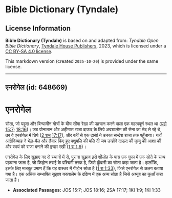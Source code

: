 # Bible Dictionary (Tyndale)

## License Information

**Bible Dictionary (Tyndale)** is based on and adapted from: _Tyndale Open Bible Dictionary_, [Tyndale House Publishers](https://tyndaleopenresources.com/), 2023, which is licensed under a [CC BY-SA 4.0 license](https://creativecommons.org/licenses/by-sa/4.0/legalcode.en).

This markdown version (created `2025-10-20`) is provided under the same license.



--------------------------------

## एनरोगेल (id: 648669)

एनरोगेल
=======

सोता, जो यहूदा और बिन्यामीन गोत्रों के बीच सीमा रेखा की पहचान करने वाला एक महत्वपूर्ण स्थल था ([यहो 15:7](https://ref.ly/Josh15:7); [18:16](https://ref.ly/Josh18:16))। जब योनातान और अहीमास राजा दाऊद के लिये अबशालोम की सेना का भेद ले रहे थे, तब वे एनरोगेल में छिपे ([2 शमू 17:17](https://ref.ly/2Sam17:17)), और वहीं से एक दासी ने उनका सन्देश राजा तक पहुँचाया। यहाँ अदोनिय्याह ने भेड़\-बैल और तैयार किए हुए पशुबलि की बलि दी जब उन्होंने दाऊद की मृत्यु की आशा की और स्वयं को राजा बनाने की इच्छा रखी ([1 रा 1:9](https://ref.ly/1Kgs1:9))।

एनरोगेल के लिए सुझाए गए दो स्थानों में से, पुराना सुझाव इसे शीलोह के पास एक गुफा में एक सोते के साथ पहचाना जाता है, जो किद्रोन तराई के पश्चिमी तरफ है, जिसे कुँवारी का सोता कहा जाता है। हालाँकि, इसके लिए मजबूत प्रमाण हैं कि यह वास्तव में गीहोन सोता है ([1 रा 1:33](https://ref.ly/1Kgs1:33)), जिसे एनरोगेल से अलग बताया गया है। एक अधिक सम्भावित सुझाव यरूशलेम के दक्षिण में एक अन्य सोता है जिसे अय्यूब का कुआँ कहा जाता है। 

* **Associated Passages:** JOS 15:7; JOS 18:16; 2SA 17:17; 1KI 1:9; 1KI 1:33


